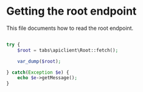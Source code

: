 # Getting the root endpoint
This file documents how to read the root endpoint.

```php

try {
    $root = tabs\apiclient\Root::fetch();

    var_dump($root);

} catch(Exception $e) {
    echo $e->getMessage();
}

```
